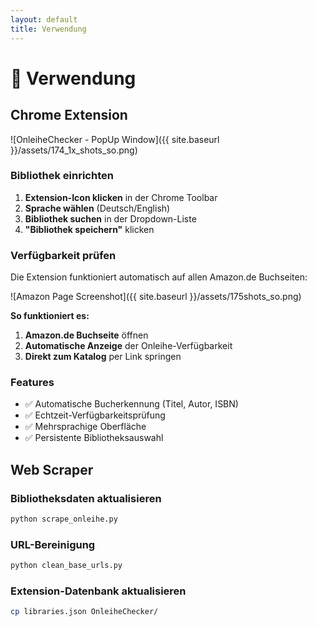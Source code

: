```yaml
---
layout: default
title: Verwendung
---
```


# 🎯 Verwendung

## Chrome Extension

![OnleiheChecker - PopUp Window]({{ site.baseurl }}/assets/174_1x_shots_so.png)

### Bibliothek einrichten
1. **Extension-Icon klicken** in der Chrome Toolbar
2. **Sprache wählen** (Deutsch/English)
3. **Bibliothek suchen** in der Dropdown-Liste
4. **"Bibliothek speichern"** klicken

### Verfügbarkeit prüfen

Die Extension funktioniert automatisch auf allen Amazon.de Buchseiten:

![Amazon Page Screenshot]({{ site.baseurl }}/assets/175shots_so.png)

**So funktioniert es:**

1. **Amazon.de Buchseite** öffnen
2. **Automatische Anzeige** der Onleihe-Verfügbarkeit
3. **Direkt zum Katalog** per Link springen

### Features
- ✅ Automatische Bucherkennung (Titel, Autor, ISBN)
- ✅ Echtzeit-Verfügbarkeitsprüfung
- ✅ Mehrsprachige Oberfläche
- ✅ Persistente Bibliotheksauswahl

## Web Scraper

### Bibliotheksdaten aktualisieren
```bash
python scrape_onleihe.py
```

### URL-Bereinigung
```bash
python clean_base_urls.py
```

### Extension-Datenbank aktualisieren
```bash
cp libraries.json OnleiheChecker/
```
